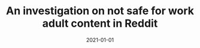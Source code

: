 ---
title: 'An investigation on not safe for work adult content in Reddit'
collection: publications
permalink: /publication/2021-CEUR Workshop Proceedings-An-investigation.md
excerpt: 'F. Cauteruccio, E. Corradini, G. Terracina, D. Ursino, L. Virgili'
date: 2021-01-01
venue: 'CEUR Workshop Proceedings'
location: 'DEMACS, University of Calabria, Italy; DII, Polytechnic University of Marche, Italy'
---